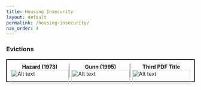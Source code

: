 ```yaml
---
title: Housing Insecurity
layout: default
permalink: /housing-insecurity/
nav_order: 4
---
```


### **Evictions**
<div style="display: flex; flex-wrap: wrap; justify-content: space-between; border: 2px solid black; padding: 10px;">

  <!-- First PDF and its title -->
  <div style="width: calc(33.33% - 1%); border-right: 2px solid gray;">
    <div style="text-align: center; font-weight: bold;">Hazard (1973)</div>
    <a href="https://www.jstor.org/stable/795576" style="display: block;">
      <img src="./../assets/images/hazard.png" alt="Alt text" style="width: 100%; height: auto;" />
    </a>
  </div>

  <!-- Second PDF and its title -->
  <div style="width: calc(33.33% - 1%); border-right: 2px solid gray;">
    <div style="text-align: center; font-weight: bold;">Gunn (1995)</div>
    <a href="https://www.jstor.org/stable/40239446" style="display: block;">
      <img src="./../assets/images/gunn.png" alt="Alt text" style="width: 100%; height: auto;" />
    </a>
  </div>

  <!-- Third PDF and its title -->
  <div style="width: calc(33.33% - 1%);">
    <div style="text-align: center; font-weight: bold;">Third PDF Title</div>
    <a href="#" style="display: block;">
      <img src="#" alt="Alt text" style="width: 100%; height: auto;" />
    </a>
  </div>

</div>
